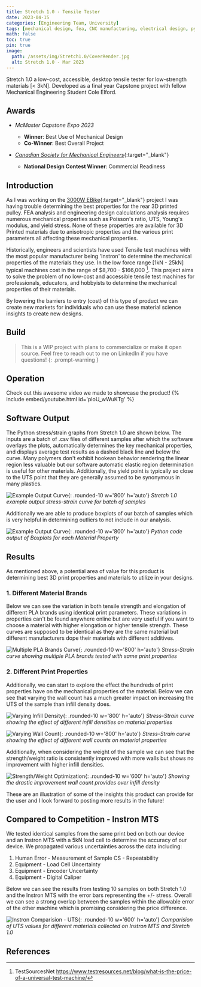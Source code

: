 ```yaml
---
title: Stretch 1.0 - Tensile Tester
date: 2023-04-15 
categories: [Engineering Team, University]
tags: [mechanical design, fea, CNC manufacturing, electrical design, python, arduino]     # TAG names should always be lowercase
math: false
toc: true
pin: true
image:
  path: /assets/img/Stretch1.0/CoverRender.jpg
  alt: Stretch 1.0 - Mar 2023
---
```


Stretch 1.0 a low-cost, accessible, desktop tensile tester for low-strength materials [< 3kN]. Developed as a final year Capstone project with fellow Mechanical Engineering Student Cole Elford.


## Awards
- *McMaster Capstone Expo 2023*
  + **Winner**: Best Use of Mechanical Design
  + **Co-Winner**: Best Overall Project


- [*Canadian Society for Mechanical Engineers*](https://csme-ndc.ca/){:target="_blank"}
  + **National Design Contest Winner**: Commercial Readiness


[//]: <> (I should include the Summary section later.)


## Introduction
As I was working on the [3000W EBike](https://www.oliverk.ca/posts/EBike/){:target="_blank"} project I was having trouble determining the best properties for the rear 3D printed pulley. FEA analysis and engineering design calculations analysis requires numerous mechanical properties such as Poisson's ratio, UTS, Young's modulus, and yield stress. None of these properties are available for 3D Printed materials due to anisotropic properties and the various print parameters all affecting these mechanical properties.


Historically, engineers and scientists have used Tensile test machines with the most popular manufacturer being 'Instron' to determine the mechanical properties of the materials they use. In the low force range [1kN - 25kN] typical machines cost in the range of $8,700 - $166,000 [^TestSourcesNet].  This project aims to solve the problem of no low-cost and accessible tensile test machines for professionals, educators, and hobbyists to determine the mechanical properties of their materials.


By lowering the barriers to entry (cost) of this type of product we can create new markets for individuals who can use these material science insights to create new designs.


## Build


> This is a WIP project with plans to commercialize or make it open source. Feel free to reach out to me on LinkedIn if you have questions!
{: .prompt-warning }


## Operation
Check out this awesome video we made to showcase the product!
{% include embed/youtube.html id='ploU_wWuKTg' %}


## Software Output
The Python stress/strain graphs from Stretch 1.0 are shown below. The inputs are a batch of .csv files of different samples after which the software overlays the plots, automatically determines the key mechanical properties, and displays average test results as a dashed black line and below the curve. Many polymers don't exhibit hookean behavior rendering the linear region less valuable but our software automatic elastic region determination is useful for other materials. Additionally, the yield point is typically so close to the UTS point that they are generally assumed to be synonymous in many plastics.


![Example Output Curve](/assets/img/Stretch1.0/Summary_Stress_Strain_Curves.png){: .rounded-10 w='800' h='auto'}
_Stretch 1.0 example output stress-strain curve for batch of samples_


Additionally we are able to produce boxplots of our batch of samples which is very helpful in determining outliers to not include in our analysis.


![Example Output Curve](/assets/img/Stretch1.0/BoxPlots.png){: .rounded-10 w='800' h='auto'}
_Python code output of Boxplots for each Material Property_




## Results
As mentioned above, a potential area of value for this product is determining best 3D print properties and materials to utilize in your designs.


### 1. Different Material Brands


Below we can see the variation in both tensile strength and elongation of different PLA brands using identical print parameters. These variations in properties can't be found anywhere online but are very useful if you want to choose a material with higher elongation or higher tensile strength. These curves are supposed to be identical as they are the same material but different manufacturers dope their materials with different additives.


![Multiple PLA Brands Curve](/assets/img/Stretch1.0/DiffMaterials.png){: .rounded-10 w='800' h='auto'}
_Stress-Strain curve showing multiple PLA brands tested with same print properties_


### 2. Different Print Properties


Additionally, we can start to explore the effect the hundreds of print properties have on the mechanical properties of the material. Below we can see that varying the wall count has a much greater impact on increasing the UTS of the sample than infill density does.


![Varying Infill Density](/assets/img/Stretch1.0/InfillDensity.png){: .rounded-10 w='800' h='auto'}
_Stress-Strain curve showing the effect of different infill densities on material properties_


![Varying Wall Count](/assets/img/Stretch1.0/WallCount.png){: .rounded-10 w='800' h='auto'}
_Stress-Strain curve showing the effect of different wall counts on material properties_


Additionally, when considering the weight of the sample we can see that the strength/weight ratio is consistently improved with more walls but shows no improvement with higher infill densities.


![Strength/Weight Optimization](/assets/img/Stretch1.0/StrengthWeight.png){: .rounded-10 w='600' h='auto'}
_Showing the drastic improvement wall count provides over infill density_


These are an illustration of some of the insights this product can provide for the user and I look forward to posting more results in the future!


## Compared to Competition - Instron MTS


We tested identical samples from the same print bed on both our device and an Instron MTS with a 5kN load cell to determine the accuracy of our device. We propagated various uncertainties across the data including:


1. Human Error - Measurement of Sample CS - Repeatability
2. Equipment - Load Cell Uncertainty
3. Equipment - Encoder Uncertainty
4. Equipment - Digital Caliper


Below we can see the results from testing 10 samples on both Stretch 1.0 and the Instron MTS with the error bars representing the +/- stress. Overall we can see a strong overlap between the samples within the allowable error of the other machine which is promising considering the price difference.


![Instron Comparision - UTS](/assets/img/Stretch1.0/InstronComparision.png){: .rounded-10 w='600' h='auto'}
_Comparision of UTS values for different materials collected on Instron MTS and Stretch 1.0_




## References
[^TestSourcesNet]: TestSourcesNet https://www.testresources.net/blog/what-is-the-price-of-a-universal-test-machine/